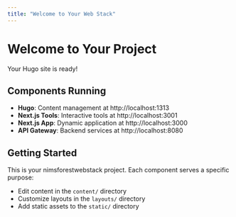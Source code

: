 ```yaml
---
title: "Welcome to Your Web Stack"
---
```


# Welcome to Your Project

Your Hugo site is ready!

## Components Running

- **Hugo**: Content management at http://localhost:1313
- **Next.js Tools**: Interactive tools at http://localhost:3001
- **Next.js App**: Dynamic application at http://localhost:3000
- **API Gateway**: Backend services at http://localhost:8080

## Getting Started

This is your nimsforestwebstack project. Each component serves a specific purpose:

- Edit content in the `content/` directory
- Customize layouts in the `layouts/` directory
- Add static assets to the `static/` directory
